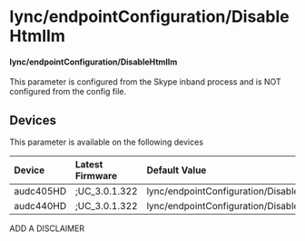 ﻿---
description: lync/endpointConfiguration/DisableHtmlIm
search:
    keywords: ['lync','endpointConfiguration','DisableHtmlIm']
---

# lync/endpointConfiguration/DisableHtmlIm

#### lync/endpointConfiguration/DisableHtmlIm

This parameter is configured from the Skype inband process and is NOT configured from the config file.



## Devices
This parameter is available on the following devices

| Device | Latest Firmware | Default Value |
|:---|:---|:---|
| audc405HD | ;UC_3.0.1.322 | lync/endpointConfiguration/DisableHtmlIm=0 
| audc440HD | ;UC_3.0.1.322 | lync/endpointConfiguration/DisableHtmlIm=0 

ADD A DISCLAIMER
